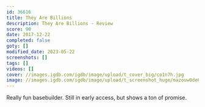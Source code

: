 ```yaml
---
id: 36616
title: They Are Billions
description: They Are Billions - Review
score: 90
date: 2017-12-22
completed: false
goty: []
modified_date: 2023-05-22
screenshots: []
tags: []
videos: []
cover: //images.igdb.com/igdb/image/upload/t_cover_big/co1n7h.jpg
image: //images.igdb.com/igdb/image/upload/t_screenshot_huge/mazouw0de6g6sl5stzso.jpg
---
```

Really fun basebuilder. Still in early access, but shows a ton of promise.